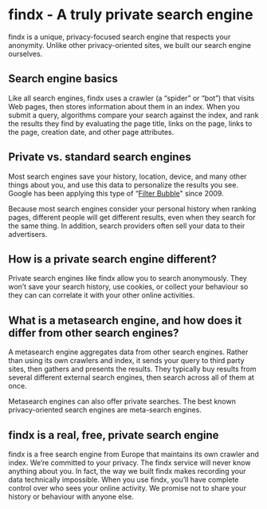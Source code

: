 # findx - A truly private search engine
findx is a unique, privacy-focused search engine that respects your anonymity. Unlike other privacy-oriented sites, we built our search engine ourselves.

## Search engine basics
Like all search engines, findx uses a crawler (a “spider” or “bot”) that visits Web pages, then stores information about them in an index. When you submit a query, algorithms compare your search against the index, and rank the results they find by evaluating the page title, links on the page, links to the page, creation date, and other page attributes. 

## Private vs. standard search engines
Most search engines save your history, location, device, and many other things about you, and  use this data to personalize the results you see. Google has been applying this type of “[Filter Bubble](https://en.wikipedia.org/wiki/Filter_bubble)" since 2009. 


Because most search engines consider your personal history when ranking pages, different people will get different results, even when they search for the same thing. In addition, search providers often sell your data to their advertisers.

## How is a private search engine different?
Private search engines like findx allow you to search anonymously. They won’t save your search history, use cookies, or collect your behaviour so they can can correlate it with your other online activities.

## What is a metasearch engine, and how does it differ from other search engines?
A metasearch engine aggregates data from other search engines. Rather than using its own crawlers and index, it sends your query to third party sites, then gathers and presents the results. They typically buy results from several different external search engines, then search across all of them at once.


Metasearch engines can also offer private searches. The best known privacy-oriented search engines are meta-search engines.

## findx is a real, free, private search engine
findx is a free search engine from Europe that maintains its own crawler and index. We’re committed to your privacy. The findx service will never know anything about you. In fact, the way we built findx makes recording your data technically impossible. When you use findx, you’ll have complete control over who sees your online activity. We promise not to share your history or behaviour with anyone else.
